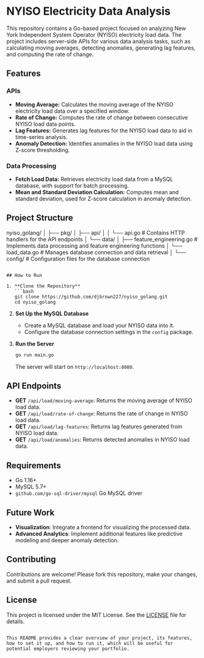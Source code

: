 # NYISO Electricity Data Analysis

This repository contains a Go-based project focused on analyzing New York Independent System Operator (NYISO) electricity load data. The project includes server-side APIs for various data analysis tasks, such as calculating moving averages, detecting anomalies, generating lag features, and computing the rate of change.

## Features

### APIs
- **Moving Average:** Calculates the moving average of the NYISO electricity load data over a specified window.
- **Rate of Change:** Computes the rate of change between consecutive NYISO load data points.
- **Lag Features:** Generates lag features for the NYISO load data to aid in time-series analysis.
- **Anomaly Detection:** Identifies anomalies in the NYISO load data using Z-score thresholding.

### Data Processing
- **Fetch Load Data:** Retrieves electricity load data from a MySQL database, with support for batch processing.
- **Mean and Standard Deviation Calculation:** Computes mean and standard deviation, used for Z-score calculation in anomaly detection.

## Project Structure

nyiso_golang/
│
├── pkg/
│   ├── api/
│   │   └── api.go               # Contains HTTP handlers for the API endpoints
│   └── data/
│       ├── feature_engineering.go  # Implements data processing and feature engineering functions
│       └── load_data.go            # Manages database connection and data retrieval
│
└── config/                         # Configuration files for the database connection
```

## How to Run

1. **Clone the Repository**
   ```bash
   git clone https://github.com/djbrown227/nyiso_golang.git
   cd nyiso_golang
   ```

2. **Set Up the MySQL Database**
   - Create a MySQL database and load your NYISO data into it.
   - Configure the database connection settings in the `config` package.

3. **Run the Server**
   ```bash
   go run main.go
   ```
   The server will start on `http://localhost:8080`.

## API Endpoints

- **GET** `/api/load/moving-average`: Returns the moving average of NYISO load data.
- **GET** `/api/load/rate-of-change`: Returns the rate of change in NYISO load data.
- **GET** `/api/load/lag-features`: Returns lag features generated from NYISO load data.
- **GET** `/api/load/anomalies`: Returns detected anomalies in NYISO load data.

## Requirements

- Go 1.16+
- MySQL 5.7+
- `github.com/go-sql-driver/mysql` Go MySQL driver

## Future Work

- **Visualization**: Integrate a frontend for visualizing the processed data.
- **Advanced Analytics**: Implement additional features like predictive modeling and deeper anomaly detection.

## Contributing

Contributions are welcome! Please fork this repository, make your changes, and submit a pull request.

## License

This project is licensed under the MIT License. See the [LICENSE](LICENSE) file for details.
```

This README provides a clear overview of your project, its features, how to set it up, and how to run it, which will be useful for potential employers reviewing your portfolio.
